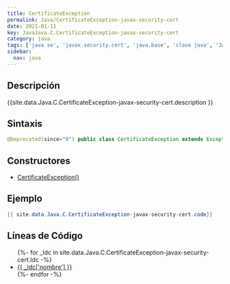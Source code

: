 ```yaml
---
title: CertificateException
permalink: Java/CertificateException-javax-security-cert
date: 2021-01-11
key: JavaJava.C.CertificateException-javax-security-cert
category: java
tags: ['java se', 'javax.security.cert', 'java.base', 'clase java', 'Java 1.4']
sidebar: 
  nav: java
---
```


## Descripción
{{site.data.Java.C.CertificateException-javax-security-cert.description }}

## Sintaxis
~~~java
@Deprecated(since="9") public class CertificateException extends Exception
~~~

## Constructores
* [CertificateException()](/Java/CertificateException-javax-security-cert/CertificateException/)

## Ejemplo
~~~java
{{ site.data.Java.C.CertificateException-javax-security-cert.code}}
~~~

## Líneas de Código
<ul>
{%- for _ldc in site.data.Java.C.CertificateException-javax-security-cert.ldc -%}
   <li>
       <a href="{{_ldc['url'] }}">{{ _ldc['nombre'] }}</a>
   </li>
{%- endfor -%}
</ul>
